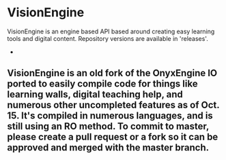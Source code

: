 # VisionEngine
VisionEngine is an engine based API based around creating easy learning tools and digital content. Repository versions are available in 'releases'.

-
VisionEngine is an old fork of the OnyxEngine IO ported to easily compile code for things like learning walls, digital teaching
help, and numerous other uncompleted features as of Oct. 15. It's compiled in numerous languages, and is still using an RO method. To commit to master, please create a pull request or a fork so it can be approved and merged with the master branch.
-
